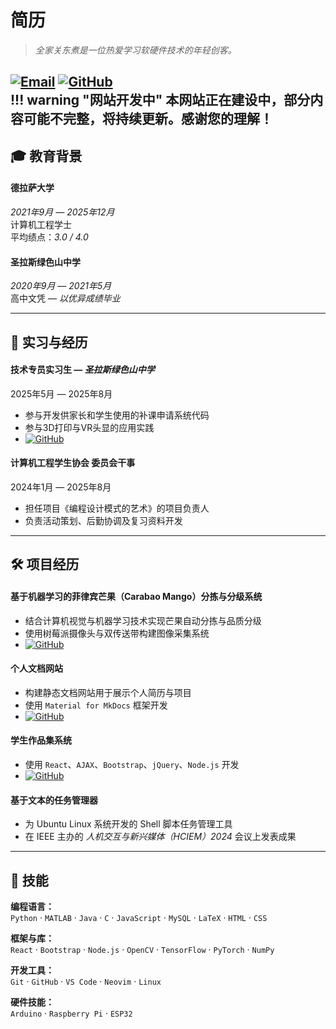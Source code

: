 # **简历** 
> _全家关东煮是一位热爱学习软硬件技术的年轻创客。_

  
 [![Email](https://img.shields.io/badge/Email-D14836?style=flat&logo=gmail&logoColor=white)](mailto:kenanbanal@example.com)
 [![GitHub](https://img.shields.io/badge/GitHub-181717?style=flat&logo=github&logoColor=white)](https://github.com/kenaniscoding)  
!!! warning "网站开发中"
    本网站正在建设中，部分内容可能不完整，将持续更新。感谢您的理解！  
---

## 🎓 **教育背景**

#### **德拉萨大学**  
*2021年9月 — 2025年12月*  
计算机工程学士  
平均绩点：*3.0 / 4.0*

#### **圣拉斯绿色山中学**  
*2020年9月 — 2021年5月*  
高中文凭 — _以优异成绩毕业_

---

## 💼 **实习与经历**

#### **技术专员实习生** — *圣拉斯绿色山中学*  
<span class="resume-date">2025年5月 — 2025年8月</span>  

- 参与开发供家长和学生使用的补课申请系统代码  
- 参与3D打印与VR头显的应用实践  
- [![GitHub](https://img.shields.io/badge/GitHub-181717?style=flat&logo=github&logoColor=white)](https://github.com/LSGH-OJT-EdTech-Code)

#### **计算机工程学生协会 委员会干事**  
<span class="resume-date">2024年1月 — 2025年8月</span>  

- 担任项目《编程设计模式的艺术》的项目负责人  
- 负责活动策划、后勤协调及复习资料开发  

---

## 🛠 **项目经历**

#### **基于机器学习的菲律宾芒果（Carabao Mango）分拣与分级系统**
- 结合计算机视觉与机器学习技术实现芒果自动分拣与品质分级  
- 使用树莓派摄像头与双传送带构建图像采集系统  
- [![GitHub](https://img.shields.io/badge/GitHub-181717?style=flat&logo=github&logoColor=white)](https://github.com/kenaniscoding/thesisLaTeX)

#### **个人文档网站**
- 构建静态文档网站用于展示个人简历与项目  
- 使用 `Material for MkDocs` 框架开发  
- [![GitHub](https://img.shields.io/badge/GitHub-181717?style=flat&logo=github&logoColor=white)](https://github.com/kenaniscoding/mkdocs-resume)

#### **学生作品集系统**
- 使用 `React`、`AJAX`、`Bootstrap`、`jQuery`、`Node.js` 开发  
- [![GitHub](https://img.shields.io/badge/GitHub-181717?style=flat&logo=github&logoColor=white)](https://github.com/kenaniscoding/LBYCPG3_FinalProject)

#### **基于文本的任务管理器**
- 为 Ubuntu Linux 系统开发的 Shell 脚本任务管理工具  
- 在 IEEE 主办的 _人机交互与新兴媒体（HCIEM）2024_ 会议上发表成果  

---

## 🧠 **技能**

**编程语言：**  
`Python` · `MATLAB` · `Java` · `C` · `JavaScript` · `MySQL` · `LaTeX` · `HTML` · `CSS`  

**框架与库：**  
`React` · `Bootstrap` · `Node.js` · `OpenCV` · `TensorFlow` · `PyTorch` · `NumPy`  

**开发工具：**  
`Git` · `GitHub` · `VS Code` · `Neovim` · `Linux`  

**硬件技能：**  
`Arduino` · `Raspberry Pi` · `ESP32`